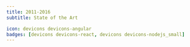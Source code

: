 ```yaml
---
title: 2011-2016
subtitle: State of the Art

icon: devicons devicons-angular
badges: [devicons devicons-react, devicons devicons-nodejs_small]
---
```

